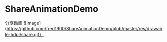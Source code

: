 # ShareAnimationDemo
分享动画
![image](https://github.com/fred1900/ShareAnimationDemo/blob/master/res/drawable-hdpi/share.gif）
